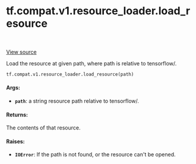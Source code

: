 <div itemscope itemtype="http://developers.google.com/ReferenceObject">
<meta itemprop="name" content="tf.compat.v1.resource_loader.load_resource" />
<meta itemprop="path" content="Stable" />
</div>

# tf.compat.v1.resource_loader.load_resource

<!-- Insert buttons and diff -->

<table class="tfo-notebook-buttons tfo-api" align="left">
</table>

<a target="_blank" href="/code/stable/tensorflow/python/platform/resource_loader.py">View source</a>



Load the resource at given path, where path is relative to tensorflow/.

``` python
tf.compat.v1.resource_loader.load_resource(path)
```



<!-- Placeholder for "Used in" -->


#### Args:


* <b>`path`</b>: a string resource path relative to tensorflow/.


#### Returns:

The contents of that resource.



#### Raises:


* <b>`IOError`</b>: If the path is not found, or the resource can't be opened.

